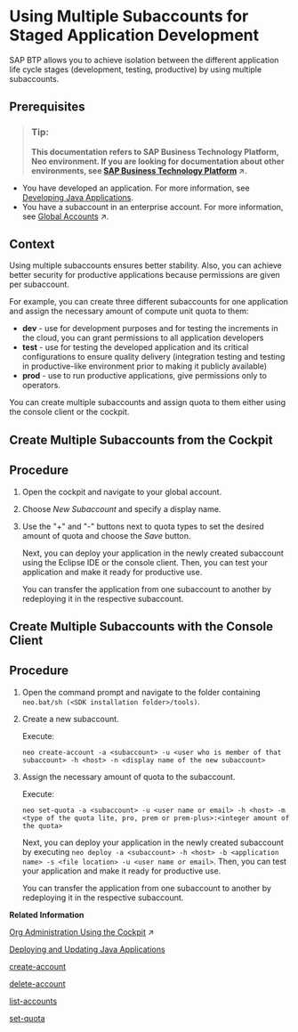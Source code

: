 <!-- copy302dcf474b4e464daef82f11c92932ff -->

# Using Multiple Subaccounts for Staged Application Development

SAP BTP allows you to achieve isolation between the different application life cycle stages \(development, testing, productive\) by using multiple subaccounts.



## Prerequisites

> ### Tip:  
> **This documentation refers to SAP Business Technology Platform, Neo environment. If you are looking for documentation about other environments, see [SAP Business Technology Platform](https://help.sap.com/viewer/65de2977205c403bbc107264b8eccf4b/Cloud/en-US/6a2c1ab5a31b4ed9a2ce17a5329e1dd8.html "SAP Business Technology Platform (SAP BTP) is an integrated offering comprised of four technology portfolios: database and data management, application development and integration, analytics, and intelligent technologies. The platform offers users the ability to turn data into business value, compose end-to-end business processes, and build and extend SAP applications quickly.") :arrow_upper_right:.**

-   You have developed an application. For more information, see [Developing Java Applications](../30-development-neo/developing-java-applications-ac36e1f.md).
-   You have a subaccount in an enterprise account. For more information, see [Global Accounts](https://help.sap.com/viewer/65de2977205c403bbc107264b8eccf4b/Cloud/en-US/8ed4a705efa0431b910056c0acdbf377.html#loioc165d95ee700407eb181770901caec94 "A global account is the realization of a contract you or your company has made with SAP.") :arrow_upper_right:.



## Context

Using multiple subaccounts ensures better stability. Also, you can achieve better security for productive applications because permissions are given per subaccount.

For example, you can create three different subaccounts for one application and assign the necessary amount of compute unit quota to them:

-   **dev** - use for development purposes and for testing the increments in the cloud, you can grant permissions to all application developers
-   **test** - use for testing the developed application and its critical configurations to ensure quality delivery \(integration testing and testing in productive-like environment prior to making it publicly available\)
-   **prod** - use to run productive applications, give permissions only to operators.

You can create multiple subaccounts and assign quota to them either using the console client or the cockpit.

 <a name="task_atw_dlx_xl"/>

<!-- task\_atw\_dlx\_xl -->

## Create Multiple Subaccounts from the Cockpit



<a name="task_atw_dlx_xl__steps_skq_flx_xl"/>

## Procedure

1.  Open the cockpit and navigate to your global account.

2.  Choose *New Subaccount* and specify a display name.

3.  Use the "+" and "-" buttons next to quota types to set the desired amount of quota and choose the *Save* button.

    Next, you can deploy your application in the newly created subaccount using the Eclipse IDE or the console client. Then, you can test your application and make it ready for productive use.

    You can transfer the application from one subaccount to another by redeploying it in the respective subaccount.


 <a name="task_rpm_wlx_xl"/>

<!-- task\_rpm\_wlx\_xl -->

## Create Multiple Subaccounts with the Console Client



<a name="task_rpm_wlx_xl__steps_xwr_xlx_xl"/>

## Procedure

1.  Open the command prompt and navigate to the folder containing `neo.bat/sh (<SDK installation folder>/tools)`.

2.  Create a new subaccount.

    Execute:

    `neo create-account -a <subaccount> -u <user who is member of that subaccount> -h <host> -n <display name of the new subaccount>`

3.  Assign the necessary amount of quota to the subaccount.

    Execute:

    `neo set-quota -a <subaccount> -u <user name or email> -h <host> -m <type of the quota lite, pro, prem or prem-plus>:<integer amount of the quota>`

    Next, you can deploy your application in the newly created subaccount by executing `neo deploy -a <subaccount> -h <host> -b <application name> -s <file location> -u <user name or email>`. Then, you can test your application and make it ready for productive use.

    You can transfer the application from one subaccount to another by redeploying it in the respective subaccount.


**Related Information**  


[Org Administration Using the Cockpit](https://help.sap.com/viewer/65de2977205c403bbc107264b8eccf4b/Cloud/en-US/c4c25cc63ac845779f76202360f98694.html "In the Cloud Foundry enviroment, manage orgs, spaces and space quota plans using the SAP BTP cockpit.") :arrow_upper_right:

[Deploying and Updating Java Applications](../30-development-neo/deploying-and-updating-java-applications-e5dfbc6.md "The Java application lifecycle management (Java ALM) service for SAP BTP lets you deploy and update Java applications via console client commands, the SAP BTP cockpit, or the Java ALM REST API.")

[create-account](create-account-05f96cf.md "Creates a new subaccount with an automatically generated unique ID as subaccount technical name and the specified display name and assigns the user as a subaccount owner. The user is authorized against the existing subaccount passed as --account parameter. Optionally, you can clone an existing subaccount configuration to save time and effort.")

[delete-account](delete-account-8bd9552.md "Deletes a particular subaccount. Only the user who has created the subaccount is allowed to delete it.")

[list-accounts](list-accounts-2abad16.md "Lists all subaccounts that a customer has. Authorization is performed against the subaccount passed as --account parameter.")

[set-quota](set-quota-4108f0f.md "Sets compute unit quotas for a given subaccount.")

